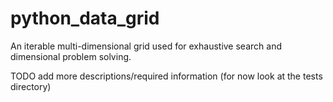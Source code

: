 python_data_grid
================

An iterable multi-dimensional grid used for exhaustive search and dimensional problem solving.

TODO add more descriptions/required information (for now look at the tests directory)